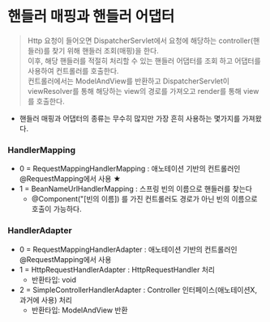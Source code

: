# 핸들러 매핑과 핸들러 어댑터
> Http 요청이 들어오면 DispatcherServlet에서 요청에 해당하는 controller(핸들러)를 찾기 위해 핸들러 조회(매핑)을 한다. <br>
> 이후, 해당 핸들러를 적절히 처리할 수 있는 핸들러 어댑터를 조회 하고 어댑터를 사용하여 컨트롤러를 호출한다. <br>
> 컨트롤러에서는 ModelAndView를 반환하고 DispatcherServlet이 viewResolver를 통해 해당하는 view의 경로를 가져오고 render를 통해 view를 호출한다.

- 핸들러 매핑과 어댑터의 종류는 무수히 많지만 가장 흔히 사용하는 몇가지를 가져왔다.
### HandlerMapping
- 0 = RequestMappingHandlerMapping : 애노테이션 기반의 컨트롤러인 @RequestMapping에서 사용 ★ <br> 
- 1 = BeanNameUrlHandlerMapping : 스프링 빈의 이름으로 핸들러를 찾는다
    - @Component("[빈의 이름]) 를 가진 컨트롤러도 경로가 아닌 빈의 이름으로 호출이 가능하다.

### HandlerAdapter
- 0 = RequestMappingHandlerAdapter : 애노테이션 기반의 컨트롤러인 @RequestMapping에서 사용<br>
- 1 = HttpRequestHandlerAdapter : HttpRequestHandler 처리
    - 반환타입: void
- 2 = SimpleControllerHandlerAdapter : Controller 인터페이스(애노테이션X, 과거에 사용) 처리
    - 반환타입: ModelAndView 반환
